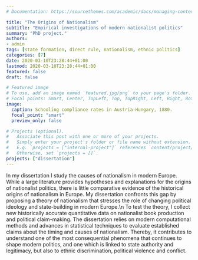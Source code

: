 ```yaml
---
# Documentation: https://sourcethemes.com/academic/docs/managing-content/

title: "The Origins of Nationalism"
subtitle: "Empirical investigations of modern nationalist politics"
summary: "PhD project."
authors: 
- admin
tags: [state formation, direct rule, nationalism, ethnic politics]
categories: [7]
date: 2020-03-10T23:28:44+01:00
lastmod: 2020-03-10T23:28:44+01:00
featured: false
draft: false

# Featured image
# To use, add an image named `featured.jpg/png` to your page's folder.
# Focal points: Smart, Center, TopLeft, Top, TopRight, Left, Right, BottomLeft, Bottom, BottomRight.
image: 
  caption: Schooling compliance rates in Austria-Hungary, 1880.
  focal_point: "smart"
  preview_only: false

# Projects (optional).
#   Associate this post with one or more of your projects.
#   Simply enter your project's folder or file name without extension.
#   E.g. `projects = ["internal-project"]` references `content/project/deep-learning/index.md`.
#   Otherwise, set `projects = []`.
projects: ["dissertation"]
---
```


In my dissertation I study the causes of nationalism in modern Europe. While a large literature provides hypotheses and explanations for the origins of nationalist politics, there is little comparative evidence of the historical origins of nationalism in Europe. My dissertation confronts this gap by proposing a theory of nationalism that stresses the role of changing political ideology and state-building in modern Europe.\n To test the theory, I collect new historically accurate quantitative data on nationalist book production and political claim-making. The dissertation relies on modern computational methods and advances in statistical techniques to evaluate established claims about the timing and causes of nationalism. Thereby, it contributes to understand one of the most consequential phenomena that continues to shape modern politics, and one which is linked to state authority and legitimacy, but also to ethnic discrimination, political violence and conflict.

